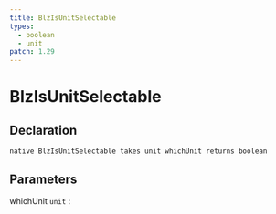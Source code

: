 ```yaml
---
title: BlzIsUnitSelectable
types:
  - boolean
  - unit
patch: 1.29
---
```


# BlzIsUnitSelectable

## Declaration

```jass
native BlzIsUnitSelectable takes unit whichUnit returns boolean
```

## Parameters
whichUnit `unit`
: 
